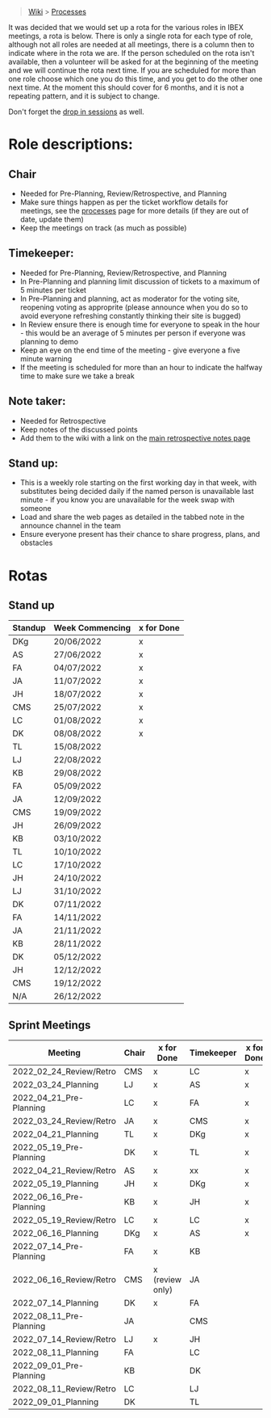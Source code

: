 > [Wiki](Home) > [Processes](Processes)

It was decided that we would set up a rota for the various roles in IBEX meetings, a rota is below. There is only a single rota for each type of role, although not all roles are needed at all meetings, there is a column then to indicate where in the rota we are. If the person scheduled on the rota isn't available, then a volunteer will be asked for at the beginning of the meeting and we will continue the rota next time. If you are scheduled for more than one role choose which one you do this time, and you get to do the other one next time. At the moment this should cover for 6 months, and it is not a repeating pattern, and it is subject to change.

Don't forget the [drop in sessions](https://github.com/ISISComputingGroup/IBEX/wiki/Instrument-Control-Drop-in-Session) as well.

# Role descriptions:
## Chair 
* Needed for Pre-Planning, Review/Retrospective, and Planning
* Make sure things happen as per the ticket workflow details for meetings, see the [processes](Processes) page for more details (if they are out of date, update them)
* Keep the meetings on track (as much as possible)

## Timekeeper:
* Needed for Pre-Planning, Review/Retrospective, and Planning
* In Pre-Planning and planning limit discussion of tickets to a maximum of 5 minutes per ticket
* In Pre-Planning and planning, act as moderator for the voting site, reopening voting as approprite (please announce when you do so to avoid everyone refreshing constantly thinking their site is bugged)
* In Review ensure there is enough time for everyone to speak in the hour - this would be an average of 5 minutes per person if everyone was planning to demo
* Keep an eye on the end time of the meeting - give everyone a five minute warning
* If the meeting is scheduled for more than an hour to indicate the halfway time to make sure we take a break

## Note taker:
* Needed for Retrospective
* Keep notes of the discussed points
* Add them to the wiki with a link on the [main retrospective notes page](Retrospective-Notes)

## Stand up:
* This is a weekly role starting on the first working day in that week, with substitutes being decided daily if the named person is unavailable last minute - if you know you are unavailable for the week swap with someone
* Load and share the web pages as detailed in the tabbed note in the announce channel in the team
* Ensure everyone present has their chance to share progress, plans, and obstacles

# Rotas

## Stand up
| Standup | Week Commencing | x for Done |
 |--- | --- | --- |
 |DKg | 20/06/2022 |x|
 |AS | 27/06/2022 |x|
 |FA | 04/07/2022 |x|
 |JA | 11/07/2022 |x|
 |JH | 18/07/2022 |x|
 |CMS | 25/07/2022 |x|
 |LC | 01/08/2022 |x|
 |DK | 08/08/2022 |x|
 |TL | 15/08/2022 | |
 |LJ | 22/08/2022 | |
 |KB | 29/08/2022 | |
 |FA | 05/09/2022 | |
 |JA | 12/09/2022 | |
 |CMS | 19/09/2022 | |
 |JH | 26/09/2022 | |
 |KB | 03/10/2022 | |
 |TL | 10/10/2022 | |
 |LC | 17/10/2022 | |
 |JH | 24/10/2022 | |
 |LJ | 31/10/2022 | |
 |DK | 07/11/2022 | |
 |FA | 14/11/2022 | |
 |JA | 21/11/2022 | |
 |KB | 28/11/2022 | |
 |DK | 05/12/2022 | |
 |JH | 12/12/2022 | |
 |CMS | 19/12/2022 | |
 |N/A | 26/12/2022 | |


## Sprint Meetings
| Meeting| Chair | x for Done | Timekeeper | x for Done | Note taker | x for Done |
| ---| --- | --- | ---| --- | --- | --- |
| 2022_02_24_Review/Retro| CMS | x | LC| x | JH| x |
| 2022_03_24_Planning| LJ | x | AS| x | |  |
| 2022_04_21_Pre-Planning| LC | x | FA| x | |  |
| 2022_03_24_Review/Retro| JA | x | CMS| x | LJ| x |
| 2022_04_21_Planning| TL | x | DKg| x | |  |
| 2022_05_19_Pre-Planning| DK | x | TL| x | |  |
| 2022_04_21_Review/Retro| AS | x | xx| x | JA| x |
| 2022_05_19_Planning| JH | x | DKg| x | |  |
| 2022_06_16_Pre-Planning| KB | x | JH| x | |  |
| 2022_05_19_Review/Retro| LC | x | LC| x | DKg| x |
| 2022_06_16_Planning| DKg | x | AS| x | |  |
| 2022_07_14_Pre-Planning| FA |x   | KB|   | |  |
| 2022_06_16_Review/Retro| CMS |x (review only) | JA|   | LC|   |
| 2022_07_14_Planning| DK |x   | FA|   | |  |
| 2022_08_11_Pre-Planning| JA |   | CMS|   | |  |
| 2022_07_14_Review/Retro| LJ | x  | JH|   | TL|   |
| 2022_08_11_Planning| FA |   | LC|   | |  |
| 2022_09_01_Pre-Planning| KB |   | DK|   | |  |
| 2022_08_11_Review/Retro| LC |   | LJ|   | JA|   |
| 2022_09_01_Planning| DK |   | TL|   | |  |

